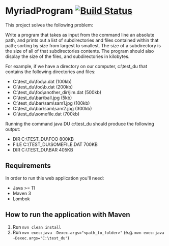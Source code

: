 # MyriadProgram [![Build Status](https://travis-ci.org/ValerioEmanuele/MyriadProgram.svg?branch=master)](https://travis-ci.org/ValerioEmanuele/MyriadProgram)

This project solves the following problem:

Write a program that takes as input from the command line an absolute path, and prints out a list of subdirectories and files contained within that path; sorting by size from largest to smallest.  The size of a subdirectory is the size of all of that subdirectories contents.  The program should also display the size of the files, and subdirectories in kilobytes.

For example, if we have a directory on our computer, c:\test_du that contains the following
directories and files:

- C:\test_du\foo\a.dat (100kb)
- C:\test_du\foo\b.dat (200kb)
- C:\test_du\foo\another_dir\jim.dat (500kb)
- C:\test_du\bar\ball.jpg (5kb)
- C:\test_du\bar\sam\sam1.jpg (100kb)
- C:\test_du\bar\sam\sam2.jpg (300kb)
- C:\test_du\somefile.dat (700kb)

Running the command java DU c:\test_du should produce the following output:

- DIR C:\TEST_DU\FOO 800KB
- FILE C:\TEST_DU\SOMEFILE.DAT 700KB
- DIR C:\TEST_DU\BAR 405KB

## Requirements
In order to run this web application you'll need:
 - Java >= 11
 - Maven 3
 - Lombok

## How to run the application with Maven
 1. Run `mvn clean install`
 2. Run `mvn exec:java -Dexec.args="<path_to_folder>"` (e.g. `mvn exec:java -Dexec.args="C:\test_du"`)
 